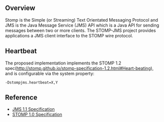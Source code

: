 Overview
--------

Stomp is the Simple (or Streaming) Text Orientated Messaging Protocol and
JMS is the Java Message Service (JMS) API which is a Java API for sending
messages between two or more clients. The STOMP-JMS project provides applications
a JMS client interface to the STOMP wire protocol.

Heartbeat
---------

The proposed implementation implements the STOMP 1.2 spec(http://stomp.github.io/stomp-specification-1.2.html#Heart-beating), and is configurable via the system property:

    -Dstompjms.heartbeat=X,Y

Reference
---------

* [JMS 1.1 Specification](http://java.sun.com/products/jms/docs.html)
* [STOMP 1.0 Specification](http://stomp.github.com/stomp-specification-1.0.html)
